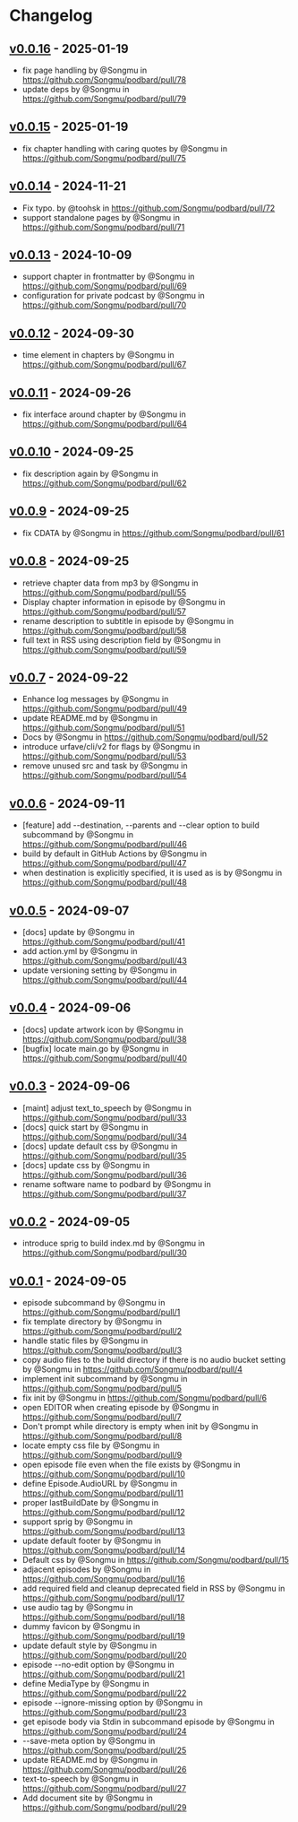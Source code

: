 # Changelog

## [v0.0.16](https://github.com/Songmu/podbard/compare/v0.0.15...v0.0.16) - 2025-01-19
- fix page handling by @Songmu in https://github.com/Songmu/podbard/pull/78
- update deps by @Songmu in https://github.com/Songmu/podbard/pull/79

## [v0.0.15](https://github.com/Songmu/podbard/compare/v0.0.14...v0.0.15) - 2025-01-19
- fix chapter handling with caring quotes by @Songmu in https://github.com/Songmu/podbard/pull/75

## [v0.0.14](https://github.com/Songmu/podbard/compare/v0.0.13...v0.0.14) - 2024-11-21
- Fix typo. by @toohsk in https://github.com/Songmu/podbard/pull/72
- support standalone pages by @Songmu in https://github.com/Songmu/podbard/pull/71

## [v0.0.13](https://github.com/Songmu/podbard/compare/v0.0.12...v0.0.13) - 2024-10-09
- support chapter in frontmatter by @Songmu in https://github.com/Songmu/podbard/pull/69
- configuration for private podcast by @Songmu in https://github.com/Songmu/podbard/pull/70

## [v0.0.12](https://github.com/Songmu/podbard/compare/v0.0.11...v0.0.12) - 2024-09-30
- time element in chapters by @Songmu in https://github.com/Songmu/podbard/pull/67

## [v0.0.11](https://github.com/Songmu/podbard/compare/v0.0.10...v0.0.11) - 2024-09-26
- fix interface around chapter by @Songmu in https://github.com/Songmu/podbard/pull/64

## [v0.0.10](https://github.com/Songmu/podbard/compare/v0.0.9...v0.0.10) - 2024-09-25
- fix description again by @Songmu in https://github.com/Songmu/podbard/pull/62

## [v0.0.9](https://github.com/Songmu/podbard/compare/v0.0.8...v0.0.9) - 2024-09-25
- fix CDATA by @Songmu in https://github.com/Songmu/podbard/pull/61

## [v0.0.8](https://github.com/Songmu/podbard/compare/v0.0.7...v0.0.8) - 2024-09-25
- retrieve chapter data from mp3 by @Songmu in https://github.com/Songmu/podbard/pull/55
- Display chapter information in episode by @Songmu in https://github.com/Songmu/podbard/pull/57
- rename description to subtitle in episode by @Songmu in https://github.com/Songmu/podbard/pull/58
- full text in RSS using description field by @Songmu in https://github.com/Songmu/podbard/pull/59

## [v0.0.7](https://github.com/Songmu/podbard/compare/v0.0.6...v0.0.7) - 2024-09-22
- Enhance log messages by @Songmu in https://github.com/Songmu/podbard/pull/49
- update README.md by @Songmu in https://github.com/Songmu/podbard/pull/51
- Docs by @Songmu in https://github.com/Songmu/podbard/pull/52
- introduce urfave/cli/v2 for flags by @Songmu in https://github.com/Songmu/podbard/pull/53
- remove unused src and task by @Songmu in https://github.com/Songmu/podbard/pull/54

## [v0.0.6](https://github.com/Songmu/podbard/compare/v0.0.5...v0.0.6) - 2024-09-11
- [feature] add --destination, --parents and --clear option to build subcommand by @Songmu in https://github.com/Songmu/podbard/pull/46
- build by default in GitHub Actions by @Songmu in https://github.com/Songmu/podbard/pull/47
- when destination is explicitly specified, it is used as is by @Songmu in https://github.com/Songmu/podbard/pull/48

## [v0.0.5](https://github.com/Songmu/podbard/compare/v0.0.4...v0.0.5) - 2024-09-07
- [docs] update by @Songmu in https://github.com/Songmu/podbard/pull/41
- add action.yml by @Songmu in https://github.com/Songmu/podbard/pull/43
- update versioning setting by @Songmu in https://github.com/Songmu/podbard/pull/44

## [v0.0.4](https://github.com/Songmu/podbard/compare/v0.0.3...v0.0.4) - 2024-09-06
- [docs] update artwork icon by @Songmu in https://github.com/Songmu/podbard/pull/38
- [bugfix] locate main.go by @Songmu in https://github.com/Songmu/podbard/pull/40

## [v0.0.3](https://github.com/Songmu/podbard/compare/v0.0.2...v0.0.3) - 2024-09-06
- [maint] adjust text_to_speech by @Songmu in https://github.com/Songmu/podbard/pull/33
- [docs] quick start by @Songmu in https://github.com/Songmu/podbard/pull/34
- [docs] update default css by @Songmu in https://github.com/Songmu/podbard/pull/35
- [docs] update css by @Songmu in https://github.com/Songmu/podbard/pull/36
- rename software name to podbard by @Songmu in https://github.com/Songmu/podbard/pull/37

## [v0.0.2](https://github.com/Songmu/podbard/compare/v0.0.1...v0.0.2) - 2024-09-05
- introduce sprig to build index.md by @Songmu in https://github.com/Songmu/podbard/pull/30

## [v0.0.1](https://github.com/Songmu/podbard/commits/v0.0.1) - 2024-09-05
- episode subcommand by @Songmu in https://github.com/Songmu/podbard/pull/1
- fix template directory by @Songmu in https://github.com/Songmu/podbard/pull/2
- handle static files by @Songmu in https://github.com/Songmu/podbard/pull/3
- copy audio files to the build directory if there is no audio bucket setting by @Songmu in https://github.com/Songmu/podbard/pull/4
- implement init subcommand by @Songmu in https://github.com/Songmu/podbard/pull/5
- fix init by @Songmu in https://github.com/Songmu/podbard/pull/6
- open EDITOR when creating episode by @Songmu in https://github.com/Songmu/podbard/pull/7
- Don't prompt while directory is empty when init by @Songmu in https://github.com/Songmu/podbard/pull/8
- locate empty css file by @Songmu in https://github.com/Songmu/podbard/pull/9
- open episode file even when the file exists by @Songmu in https://github.com/Songmu/podbard/pull/10
- define Episode.AudioURL by @Songmu in https://github.com/Songmu/podbard/pull/11
- proper lastBuildDate by @Songmu in https://github.com/Songmu/podbard/pull/12
- support sprig by @Songmu in https://github.com/Songmu/podbard/pull/13
- update default footer by @Songmu in https://github.com/Songmu/podbard/pull/14
- Default css by @Songmu in https://github.com/Songmu/podbard/pull/15
- adjacent episodes by @Songmu in https://github.com/Songmu/podbard/pull/16
- add required field and cleanup deprecated field in RSS by @Songmu in https://github.com/Songmu/podbard/pull/17
- use audio tag by @Songmu in https://github.com/Songmu/podbard/pull/18
- dummy favicon by @Songmu in https://github.com/Songmu/podbard/pull/19
- update default style by @Songmu in https://github.com/Songmu/podbard/pull/20
- episode --no-edit option by @Songmu in https://github.com/Songmu/podbard/pull/21
- define MediaType by @Songmu in https://github.com/Songmu/podbard/pull/22
- episode --ignore-missing option by @Songmu in https://github.com/Songmu/podbard/pull/23
- get episode body via Stdin in subcommand episode by @Songmu in https://github.com/Songmu/podbard/pull/24
- --save-meta option by @Songmu in https://github.com/Songmu/podbard/pull/25
- update README.md by @Songmu in https://github.com/Songmu/podbard/pull/26
- text-to-speech by @Songmu in https://github.com/Songmu/podbard/pull/27
- Add document site by @Songmu in https://github.com/Songmu/podbard/pull/29
